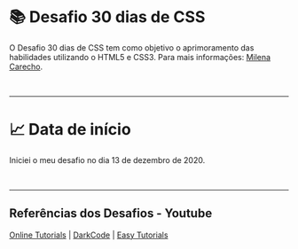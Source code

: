  # 📚 Desafio 30 dias de CSS 

O Desafio 30 dias de CSS tem como objetivo o aprimoramento das habilidades utilizando o HTML5 e CSS3. Para mais informações: [Milena Carecho](https://github.com/MilenaCarecho/30diasDeCSS).

<p>&nbsp;&nbsp;</p>

---

# 📈 Data de início

Iniciei o meu desafio no dia 13 de dezembro de 2020. 

<p>&nbsp;&nbsp;</p>

---

## Referências dos Desafios - Youtube

[Online Tutorials](https://www.youtube.com/channel/UCbwXnUipZsLfUckBPsC7Jog) | [DarkCode](https://www.youtube.com/channel/UCD3KVjbb7aq2OiOffuungzw) | [Easy Tutorials](https://www.youtube.com/channel/UCkjoHfkLEy7ZT4bA2myJ8xA)

<p>&nbsp;&nbsp;</p>
